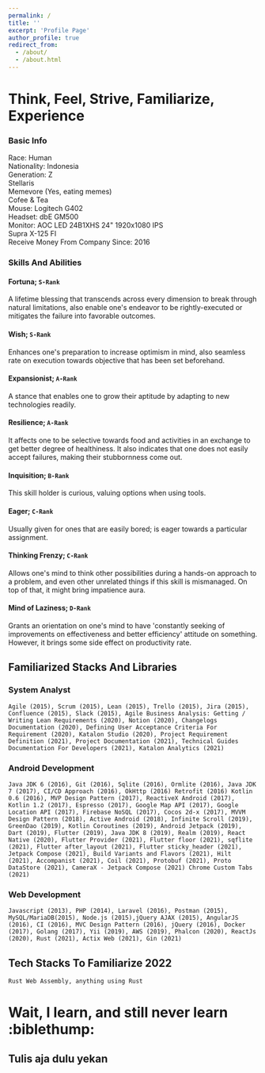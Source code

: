 ```yaml
---
permalink: /
title: ''
excerpt: 'Profile Page'
author_profile: true
redirect_from:
  - /about/
  - /about.html
---
```


# Think, Feel, Strive, Familiarize, Experience

### Basic Info

Race: Human  
Nationality: Indonesia  
Generation: Z  
Stellaris  
Memevore (Yes, eating memes)  
Cofee & Tea  
Mouse: Logitech G402  
Headset: dbE GM500  
Monitor: AOC LED 24B1XHS 24" 1920x1080 IPS  
Supra X-125 FI  
Receive Money From Company Since: 2016

### Skills And Abilities

#### Fortuna; `S-Rank`
A lifetime blessing that transcends across every dimension to break through natural limitations, also enable one's endeavor to be rightly-executed or mitigates the failure into favorable outcomes.

#### Wish; `S-Rank`
Enhances one's preparation to increase optimism in mind, also seamless rate on execution towards objective that has been set beforehand.

#### Expansionist; `A-Rank`
A stance that enables one to grow their aptitude by adapting to new technologies readily.

#### Resilience; `A-Rank`
It affects one to be selective towards food and activities in an exchange to get better degree of healthiness. It also indicates that one does not easily accept failures, making their stubbornness come out.

#### Inquisition; `B-Rank`
This skill holder is curious, valuing options when using tools. 

#### Eager; `C-Rank`
Usually given for ones that are easily bored; is eager towards a particular assignment.

#### Thinking Frenzy; `C-Rank`
Allows one's mind to think other possibilities during a hands-on approach to a problem, and even other unrelated things if this skill is mismanaged. On top of that, it might bring impatience aura.

#### Mind of Laziness; `D-Rank`
Grants an orientation on one's mind to have 'constantly seeking of improvements on effectiveness and better efficiency' attitude on something. However, it brings some side effect on productivity rate.



## Familiarized Stacks And Libraries

### System Analyst

`Agile (2015), Scrum (2015), Lean (2015), Trello (2015), Jira (2015), Confluence (2015), Slack (2015), Agile Business Analysis: Getting / Writing Lean Requirements (2020), Notion (2020), Changelogs Documentation (2020), Defining User Acceptance Criteria For Requirement (2020), Katalon Studio (2020), Project Requirement Definition (2021), Project Documentation (2021), Technical Guides Documentation For Developers (2021), Katalon Analytics (2021)`

### Android Development

`Java JDK 6 (2016), Git (2016), Sqlite (2016), Ormlite (2016), Java JDK 7 (2017), CI/CD Approach (2016), OkHttp (2016) Retrofit (2016) Kotlin 0.6 (2016), MVP Design Pattern (2017), ReactiveX Android (2017), Kotlin 1.2 (2017), Espresso (2017), Google Map API (2017), Google Location API (2017), Firebase NoSQL (2017), Cocos 2d-x (2017), MVVM Design Pattern (2018), Active Android (2018), Infinite Scroll (2019), GreenDao (2019), Kotlin Coroutines (2019), Android Jetpack (2019), Dart (2019), Flutter (2019), Java JDK 8 (2019), Realm (2019), React Native (2020), Flutter Provider (2021), Flutter floor (2021), sqflite (2021), Flutter after_layout (2021), Flutter sticky_header (2021), Jetpack Compose (2021), Build Variants and Flavors (2021), Hilt (2021), Accompanist (2021), Coil (2021), Protobuf (2021), Proto DataStore (2021), CameraX - Jetpack Compose (2021) Chrome Custom Tabs (2021)`

### Web Development

`Javascript (2013), PHP (2014), Laravel (2016), Postman (2015), MySQL/MariaDB(2015), Node.js (2015),jQuery AJAX (2015), AngularJS (2016), CI (2016), MVC Design Pattern (2016), jQuery (2016), Docker (2017), Golang (2017), Yii (2019), AWS (2019), Phalcon (2020), ReactJs (2020), Rust (2021), Actix Web (2021), Gin (2021)`

## Tech Stacks To Familiarize 2022

`Rust Web Assembly, anything using Rust`

# Wait, I learn, and still never learn :biblethump:  
## Tulis aja dulu yekan
